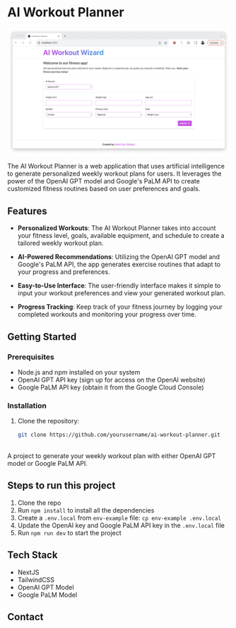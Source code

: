

# AI Workout Planner

<p align="center">
  <img src="public/demo.png" />
</p>


The AI Workout Planner is a web application that uses artificial intelligence to generate personalized weekly workout plans for users. It leverages the power of the OpenAI GPT model and Google's PaLM API to create customized fitness routines based on user preferences and goals.

## Features

- **Personalized Workouts**: The AI Workout Planner takes into account your fitness level, goals, available equipment, and schedule to create a tailored weekly workout plan.

- **AI-Powered Recommendations**: Utilizing the OpenAI GPT model and Google's PaLM API, the app generates exercise routines that adapt to your progress and preferences.

- **Easy-to-Use Interface**: The user-friendly interface makes it simple to input your workout preferences and view your generated workout plan.

- **Progress Tracking**: Keep track of your fitness journey by logging your completed workouts and monitoring your progress over time.

## Getting Started

### Prerequisites

- Node.js and npm installed on your system
- OpenAI GPT API key (sign up for access on the OpenAI website)
- Google PaLM API key (obtain it from the Google Cloud Console)

### Installation

1. Clone the repository:

   ```bash
   git clone https://github.com/yourusername/ai-workout-planner.git



A project to generate your weekly workout plan with either OpenAI GPT model or Google PaLM API. 



## Steps to run this project

1. Clone the repo
2. Run `npm install` to install all the dependencies
3. Create a `.env.local` from `env-example` file: `cp env-example .env.local`
4. Update the OpenAI key and Google PaLM API key in the `.env.local` file
5. Run `npm run dev` to start the project


## Tech Stack

- NextJS
- TailwindCSS
- OpenAI GPT Model
- Google PaLM Model

## Contact
